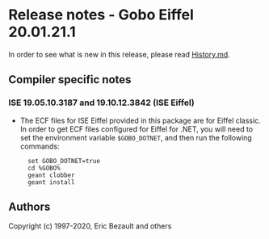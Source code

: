 # Release notes - Gobo Eiffel 20.01.21.1

In order to see what is new in this release, please read [History.md](./History.md).

## Compiler specific notes

### ISE 19.05.10.3187 and 19.10.12.3842 (ISE Eiffel)

* The ECF files for ISE Eiffel provided in this package are for
  Eiffel classic. In order to get ECF files configured for Eiffel
  for .NET, you will need to set the environment variable
  `$GOBO_DOTNET`, and then run the following commands:

		set GOBO_DOTNET=true
		cd %GOBO%
		geant clobber
		geant install

## Authors

Copyright (c) 1997-2020, Eric Bezault and others
